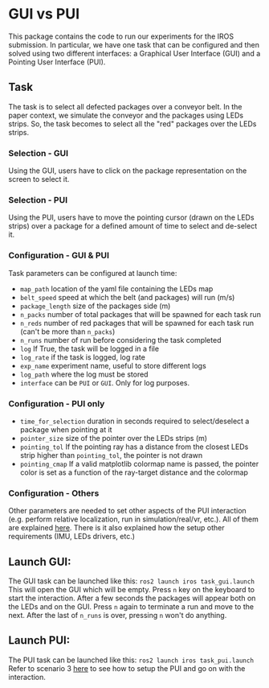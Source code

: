 # GUI vs PUI
This package contains the code to run our experiments for the IROS submission.
In particular, we have one task that can be configured and then solved using
two different interfaces: a Graphical User Interface (GUI) and a Pointing User Interface (PUI).

## Task
The task is to select all defected packages over a conveyor belt. In the paper context,
we simulate the conveyor and the packages using LEDs strips. So, the task becomes to select
all the "red" packages over the LEDs strips.
### Selection - GUI
Using the GUI, users have to click on the package representation on the screen
to select it.
### Selection - PUI
Using the PUI, users have to move the pointing cursor (drawn on the LEDs strips)
over a package for a defined amount of time to select and de-select it.
### Configuration - GUI & PUI
Task parameters can be configured at launch time:
- `map_path` location of the yaml file containing the LEDs map
- `belt_speed` speed at which the belt (and packages) will run (m/s)
- `package_length` size of the packages side (m)
- `n_packs` number of total packages that will be spawned for each task run
- `n_reds` number of red packages that will be spawned for each task run (can't be more than `n_packs`)
- `n_runs` number of run before considering the task completed
- `log` If True, the task will be logged in a file
- `log_rate` if the task is logged, log rate
- `exp_name` experiment name, useful to store different logs
- `log_path` where the log must be stored
- `interface` can be `PUI` or `GUI`. Only for log purposes.
### Configuration - PUI only
- `time_for_selection` duration in seconds required to select/deselect a package when pointing at it
- `pointer_size` size of the pointer over the LEDs strips (m)
- `pointing_tol` If the pointing ray has a distance from the closest LEDs strip higher than `pointing_tol`, the pointer is not drawn
- `pointing_cmap` If a valid matplotlib colormap name is passed, the pointer color is set as a function of the ray-target distance and the colormap
### Configuration - Others
Other parameters are needed to set other aspects of the PUI interaction (e.g. perform relative localization, run in simulation/real/vr, etc.).
All of them are explained [here](../relloc/README.md).
There is it also explained how the setup other requirements (IMU, LEDs drivers, etc.) 

## Launch GUI:
The GUI task can be launched like this:
```ros2 launch iros task_gui.launch```
This will open the GUI which will be empty. Press `n` key on the keyboard to start the interaction.
After a few seconds the packages will appear both on the LEDs and on the GUI.
Press `n` again to terminate a run and move to the next. After the last of `n_runs` is over, pressing `n` won't do anything.

## Launch PUI:
The PUI task can be launched like this:
```ros2 launch iros task_pui.launch```
Refer to scenario 3 [here](../relloc/README.md#scenario-3) to see how to setup the PUI and go on with the interaction.